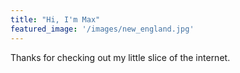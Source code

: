 ```yaml
---
title: "Hi, I'm Max"
featured_image: '/images/new_england.jpg'
---
```

Thanks for checking out my little slice of the internet. 